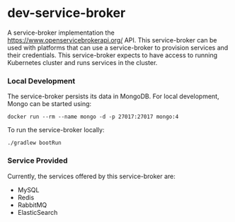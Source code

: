 # dev-service-broker

A service-broker implementation the https://www.openservicebrokerapi.org/ API. This service-broker can be used with platforms that can use a service-broker to provision services and their credentials. This service-broker expects to have access to running Kubernetes cluster and runs services in the cluster.

### Local Development

The service-broker persists its data in MongoDB. For local development, Mongo can be started using:

```
docker run --rm --name mongo -d -p 27017:27017 mongo:4
```

To run the service-broker locally:

```
./gradlew bootRun

```

### Service Provided

Currently, the services offered by this service-broker are:

- MySQL
- Redis
- RabbitMQ
- ElasticSearch
